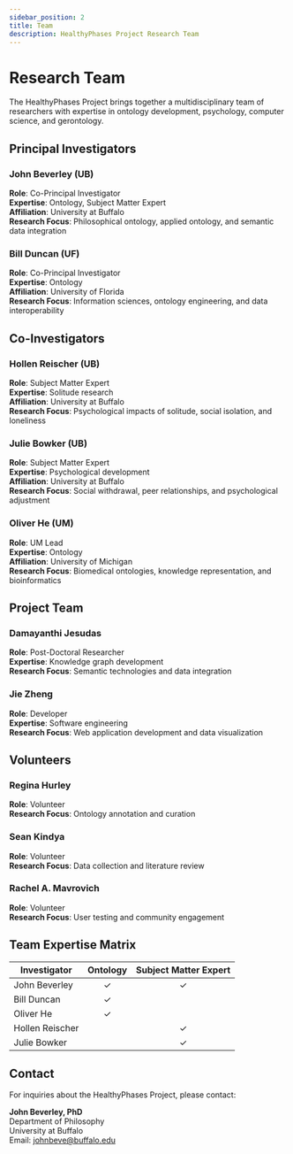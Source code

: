 ```yaml
---
sidebar_position: 2
title: Team
description: HealthyPhases Project Research Team
---
```


# Research Team

The HealthyPhases Project brings together a multidisciplinary team of researchers with expertise in ontology development, psychology, computer science, and gerontology.

## Principal Investigators

### John Beverley (UB)
**Role**: Co-Principal Investigator  
**Expertise**: Ontology, Subject Matter Expert  
**Affiliation**: University at Buffalo  
**Research Focus**: Philosophical ontology, applied ontology, and semantic data integration

### Bill Duncan (UF) 
**Role**: Co-Principal Investigator  
**Expertise**: Ontology  
**Affiliation**: University of Florida  
**Research Focus**: Information sciences, ontology engineering, and data interoperability

## Co-Investigators

### Hollen Reischer (UB)
**Role**: Subject Matter Expert  
**Expertise**: Solitude research  
**Affiliation**: University at Buffalo  
**Research Focus**: Psychological impacts of solitude, social isolation, and loneliness

### Julie Bowker (UB)
**Role**: Subject Matter Expert  
**Expertise**: Psychological development  
**Affiliation**: University at Buffalo  
**Research Focus**: Social withdrawal, peer relationships, and psychological adjustment

### Oliver He (UM)
**Role**: UM Lead  
**Expertise**: Ontology  
**Affiliation**: University of Michigan  
**Research Focus**: Biomedical ontologies, knowledge representation, and bioinformatics

## Project Team

### Damayanthi Jesudas
**Role**: Post-Doctoral Researcher  
**Expertise**: Knowledge graph development  
**Research Focus**: Semantic technologies and data integration

### Jie Zheng
**Role**: Developer  
**Expertise**: Software engineering  
**Research Focus**: Web application development and data visualization

## Volunteers

### Regina Hurley
**Role**: Volunteer  
**Research Focus**: Ontology annotation and curation

### Sean Kindya
**Role**: Volunteer  
**Research Focus**: Data collection and literature review

### Rachel A. Mavrovich
**Role**: Volunteer  
**Research Focus**: User testing and community engagement

## Team Expertise Matrix

| Investigator | Ontology | Subject Matter Expert |
|--------------|:--------:|:---------------------:|
| John Beverley | ✓ | ✓ |
| Bill Duncan | ✓ | |
| Oliver He | ✓ | |
| Hollen Reischer | | ✓ |
| Julie Bowker | | ✓ |

## Contact

For inquiries about the HealthyPhases Project, please contact:

**John Beverley, PhD**  
Department of Philosophy  
University at Buffalo  
Email: johnbeve@buffalo.edu 